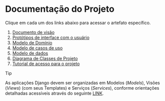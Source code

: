 # Documentação do Projeto

Clique em cada um dos links abaixo para acessar o artefato específico.

1. [Documento de visão                    ](visao/doc-visao.md)
1. [Protótipos de interface com o usuário ](prototipos/prototipos.md)
1. [Modelo de Domínio                     ](dominio/dominio.md)
1. [Modelo de casos de uso                ](cdu/cdu.md)
1. [Modelo de dados                       ](bd/bd.md)
1. [Diagrama de Classes de Projeto        ](projeto/projeto.md)
1. [Tutorial de acesso para o projeto     ](tutorial/tutorial.md)

> [!TIP]
> As aplicações Django devem ser organizadas em Modelos (*Models*), Visões (*Views*) (com seus Templates) e Serviços (*Services*), conforme orientações detalhadas acessíveis através do seguinte [LINK](./projeto/orientacao.md).